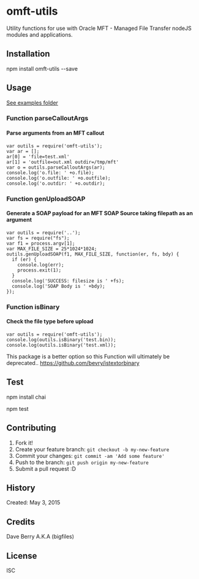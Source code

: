 
# omft-utils

Utility functions for use with Oracle MFT - Managed File Transfer nodeJS modules and applications.

## Installation

npm install omft-utils --save

## Usage

[See examples folder](examples)

### Function parseCalloutArgs
#### Parse arguments from an MFT callout

    var outils = require('omft-utils');
    var ar = [];
    ar[0] = 'file=test.xml'
    ar[1] = 'outfile=out.xml outdir=/tmp/mft'
    var o = outils.parseCalloutArgs(ar);
    console.log('o.file: ' +o.file);
    console.log('o.outfile: ' +o.outfile);
    console.log('o.outdir: ' +o.outdir);


### Function genUploadSOAP
#### Generate a SOAP payload for an MFT SOAP Source taking filepath as an argument

```
var outils = require('..');
var fs = require("fs");
var f1 = process.argv[1];
var MAX_FILE_SIZE = 25*1024*1024;
outils.genUploadSOAP(f1, MAX_FILE_SIZE, function(er, fs, bdy) {
  if (er) {
    console.log(err);
    process.exit(1);
  }
  console.log('SUCCESS: filesize is ' +fs);
  console.log('SOAP Body is ' +bdy);
});
```

### Function isBinary
#### Check the file type before upload

    var outils = require('omft-utils');
    console.log(outils.isBinary('test.bin));
    console.log(outils.isBinary('test.xml));

This package is a better option so this Function  will ultimately be deprecated..
https://github.com/bevry/istextorbinary

## Test

npm install chai

npm test

## Contributing

1. Fork it!
2. Create your feature branch: `git checkout -b my-new-feature`
3. Commit your changes: `git commit -am 'Add some feature'`
4. Push to the branch: `git push origin my-new-feature`
5. Submit a pull request :D

## History

Created: May 3, 2015

## Credits

Dave Berry A.K.A (bigfiles)

## License

ISC
